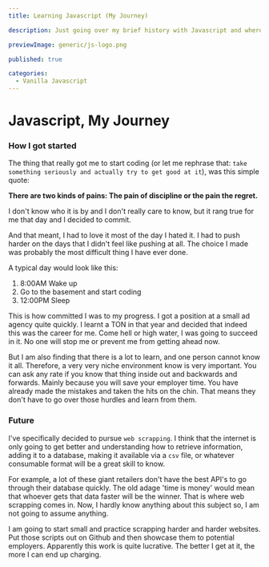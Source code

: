 ```yaml
---
title: Learning Javascript (My Journey)

description: Just going over my brief history with Javascript and where I am hoping to go

previewImage: generic/js-logo.png

published: true

categories:
  - Vanilla Javascript
---
```


# Javascript, My Journey

### How I got started

The thing that really got me to start coding (or let me rephrase that: `take something seriously and actually try to get good at it`), was this simple quote:

**There are two kinds of pains: The pain of discipline or the pain the regret.**

I don't know who it is by and I don't really care to know, but it rang true for me that day and I decided to commit.

And that meant, I had to love it most of the day I hated it. I had to push harder on the days that I didn't feel like pushing at all. The choice I made was probably the most difficult thing I have ever done.

A typical day would look like this:

1. 8:00AM Wake up
2. Go to the basement and start coding
3. 12:00PM Sleep

This is how committed I was to my progress. I got a position at a small ad agency quite quickly. I learnt a TON in that year and decided that indeed this was the career for me. Come hell or high water, I was going to succeed in it. No one will stop me or prevent me from getting ahead now.

But I am also finding that there is a lot to learn, and one person cannot know it all. Therefore, a very very niche environment know is very important. You can ask any rate if you know that thing inside out and backwards and forwards. Mainly because you will save your employer time. You have already made the mistakes and taken the hits on the chin. That means they don't have to go over those hurdles and learn from them.

### Future

I've specifically decided to pursue `web scrapping`. I think that the internet is only going to get better and understanding how to retrieve information, adding it to a database, making it available via a `csv` file, or whatever consumable format will be a great skill to know.

For example, a lot of these giant retailers don't have the best API's to go through their database quickly. The old adage 'time is money' would mean that whoever gets that data faster will be the winner. That is where web scrapping comes in. Now, I hardly know anything about this subject so, I am not going to assume anything.

I am going to start small and practice scrapping harder and harder websites. Put those scripts out on Github and then showcase them to potential employers. Apparently this work is quite lucrative. The better I get at it, the more I can end up charging.
